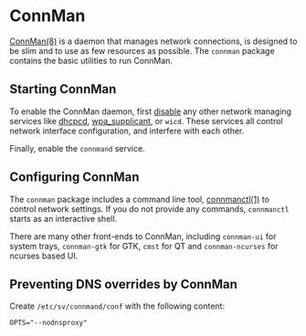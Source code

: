 # ConnMan

[ConnMan(8)](https://man.voidlinux.org/connman.8) is a daemon that manages
network connections, is designed to be slim and to use as few resources as
possible. The `connman` package contains the basic utilities to run ConnMan.

## Starting ConnMan

To enable the ConnMan daemon, first [disable](../services/index.md) any other
network managing services like [dhcpcd](dhcpcd.md),
[wpa_supplicant](wpa_supplicant.md), or `wicd`. These services all control
network interface configuration, and interfere with each other.

Finally, enable the `connmand` service.

## Configuring ConnMan

The `connman` package includes a command line tool,
[connmanctl(1)](https://man.voidlinux.org/connmanctl.1) to control network
settings. If you do not provide any commands, `connmanctl` starts as an
interactive shell.

There are many other front-ends to ConnMan, including `connman-ui` for system
trays, `connman-gtk` for GTK, `cmst` for QT and `connman-ncurses` for ncurses
based UI.

## Preventing DNS overrides by ConnMan

Create `/etc/sv/connmand/conf` with the following content:

```
OPTS="--nodnsproxy"
```

